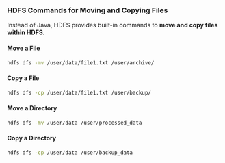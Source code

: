 
### **HDFS Commands for Moving and Copying Files**
Instead of Java, HDFS provides built-in commands to **move and copy files within HDFS**.

#### **Move a File**
```sh
hdfs dfs -mv /user/data/file1.txt /user/archive/
```

#### **Copy a File**
```sh
hdfs dfs -cp /user/data/file1.txt /user/backup/
```

#### **Move a Directory**
```sh
hdfs dfs -mv /user/data /user/processed_data
```

#### **Copy a Directory**
```sh
hdfs dfs -cp /user/data /user/backup_data
```
